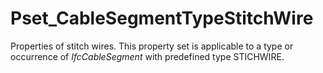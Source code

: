 # Pset_CableSegmentTypeStitchWire

Properties of stitch wires. This property set is applicable to a type or occurrence of _IfcCableSegment_ with predefined type STICHWIRE.<!-- end of definition -->
